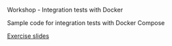 Workshop - Integration tests with Docker

Sample code for integration tests with Docker Compose

[Exercise slides](https://go-talks.appspot.com/github.com/fllaca/workshop-itests-docker/exercises.slide)

